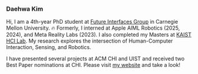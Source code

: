 ﻿### Daehwa Kim
 
Hi, I am a 4th-year PhD student at [Future Interfaces Group](http://figlab.com/) in Carnegie Mellon University. :fire: Formerly, I interned at Apple AIML Robotics (2025, 2024), and Meta Reality Labs (2023). I also completed my Masters at [KAIST HCI Lab](https://hcil.kaist.ac.kr/). My research explores the intersection of Human-Computer Interaction, Sensing, and Robotics.

I have presented several projects at ACM CHI and UIST and received two Best Paper nominations at CHI. Please visit [my website](https://daehwa.github.io/) and take a look!

